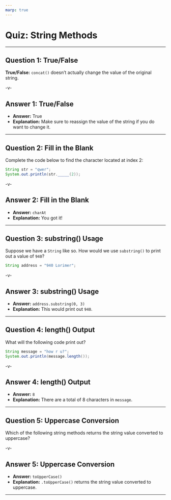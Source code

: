 ```yaml
---
marp: true
---
```


# Quiz: String Methods

---

## Question 1: True/False

**True/False:** `concat()` doesn’t actually change the value of the original string.

-v-

## Answer 1: True/False

-   **Answer:** True
-   **Explanation:** Make sure to reassign the value of the string if you do want to change it.

---

## Question 2: Fill in the Blank

Complete the code below to find the character located at index 2:

```java
String str = "qwer";
System.out.println(str._____(2));
```

-v-

## Answer 2: Fill in the Blank

-   **Answer:** `charAt`
-   **Explanation:** You got it!

---

## Question 3: substring() Usage

Suppose we have a `String` like so. How would we use `substring()` to print out a value of `940`?

```java
String address = "940 Lorimer";
```

-v-

## Answer 3: substring() Usage

-   **Answer:** `address.substring(0, 3)`
-   **Explanation:** This would print out `940`.

---

## Question 4: length() Output

What will the following code print out?

```java
String message = "how r u?";
System.out.println(message.length());
```

-v-

## Answer 4: length() Output

-   **Answer:** `8`
-   **Explanation:** There are a total of 8 characters in `message`.

---

## Question 5: Uppercase Conversion

Which of the following string methods returns the string value converted to uppercase?

-v-

## Answer 5: Uppercase Conversion

-   **Answer:** `toUpperCase()`
-   **Explanation:** `.toUpperCase()` returns the string value converted to uppercase.

---
